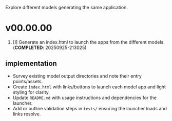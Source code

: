 Explore different models generating the same application.

# v00.00.00

1. [I] Generate an index.html to launch the apps from the different models. (**COMPLETED**: 20250925-213025)

## implementation

- Survey existing model output directories and note their entry points/assets.
- Create `index.html` with links/buttons to launch each model app and light styling for clarity.
- Update `README.md` with usage instructions and dependencies for the launcher.
- Add or outline validation steps in `tests/` ensuring the launcher loads and links resolve.